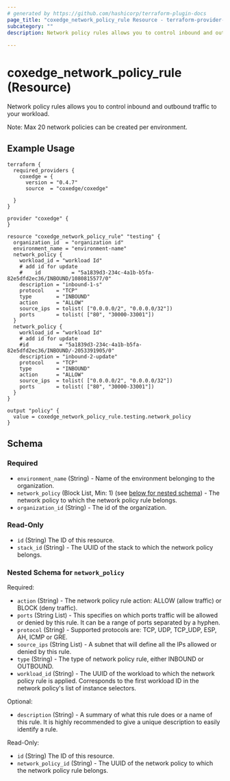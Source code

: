 ```yaml
---
# generated by https://github.com/hashicorp/terraform-plugin-docs
page_title: "coxedge_network_policy_rule Resource - terraform-provider-coxedge"
subcategory: ""
description: Network policy rules allows you to control inbound and outbound traffic to your workload.
  
---
```


# coxedge_network_policy_rule (Resource)
Network policy rules allows you to control inbound and outbound traffic to your workload. 

Note: Max 20 network policies can be created per environment.

Example Usage
---
```
terraform {
  required_providers {
    coxedge = {
      version = "0.4.7"
      source  = "coxedge/coxedge"
    
  }
}

provider "coxedge" {
}

resource "coxedge_network_policy_rule" "testing" {
  organization_id  = "organization id"
  environment_name = "environment-name"
  network_policy {
    workload_id = "workload Id"
    # add id for update
    #    id          = "5a1839d3-234c-4a1b-b5fa-82e5dfd2ec36/INBOUND/1080815577/0"
    description = "inbound-1-s"
    protocol    = "TCP"
    type        = "INBOUND"
    action      = "ALLOW"
    source_ips  = tolist( ["0.0.0.0/2", "0.0.0.0/32"])
    ports       = tolist( ["80", "30000-33001"])
  }
  network_policy {
    workload_id = "workload Id"
    # add id for update
    #id          = "5a1839d3-234c-4a1b-b5fa-82e5dfd2ec36/INBOUND/-2053391905/0"
    description = "inbound-2-update"
    protocol    = "TCP"
    type        = "INBOUND"
    action      = "ALLOW"
    source_ips  = tolist( ["0.0.0.0/2", "0.0.0.0/32"])
    ports       = tolist( ["80", "30000-33001"])
  }
}

output "policy" {
  value = coxedge_network_policy_rule.testing.network_policy
}
```


<!-- schema generated by tfplugindocs -->
## Schema

### Required

- `environment_name` (String) - Name of the environment belonging to the organization.
- `network_policy` (Block List, Min: 1) (see [below for nested schema](#nestedblock--network_policy)) - The network policy to which the network policy rule belongs.
- `organization_id` (String) - The id of the organization.

### Read-Only

- `id` (String) The ID of this resource.
- `stack_id` (String) - The UUID of the stack to which the network policy belongs.

<a id="nestedblock--network_policy"></a>
### Nested Schema for `network_policy`

Required:

- `action` (String) - The network policy rule action: ALLOW (allow traffic) or BLOCK (deny traffic).
- `ports` (String List) - This specifies on which ports traffic will be allowed or denied by this rule. It can be a range of ports separated by a hyphen.
- `protocol` (String) - Supported protocols are: TCP, UDP, TCP_UDP, ESP, AH, ICMP or GRE.
- `source_ips` (String List) - A subnet that will define all the IPs allowed or denied by this rule.
- `type` (String) - The type of network policy rule, either INBOUND or OUTBOUND.
- `workload_id` (String) - The UUID of the workload to which the network policy rule is applied. Corresponds to the first workload ID in the network policy's list of instance selectors.

Optional:

- `description` (String) - A summary of what this rule does or a name of this rule. It is highly recommended to give a unique description to easily identify a rule.

Read-Only:

- `id` (String) The ID of this resource.
- `network_policy_id` (String) - The UUID of the network policy to which the network policy rule belongs.


